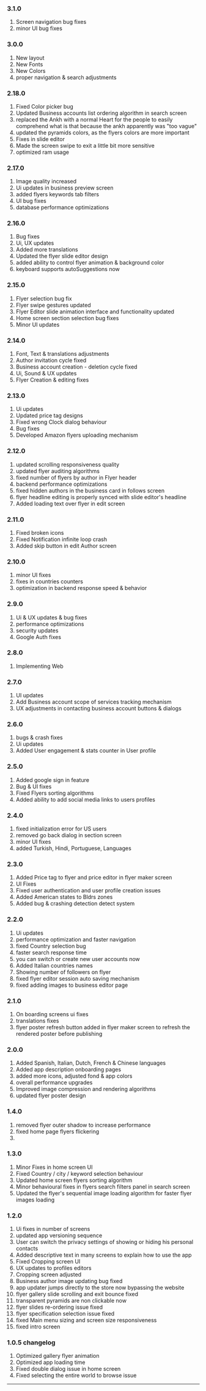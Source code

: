 ### 3.1.0
1. Screen navigation bug fixes
2. minor UI bug fixes

### 3.0.0
1. New layout
2. New Fonts
3. New Colors
4. proper navigation & search adjustments

### 2.18.0
1. Fixed Color picker bug
2. Updated Business accounts list ordering algorithm in search screen
3. replaced the Ankh with a normal Heart for the people to easily comprehend what is that because the ankh apparently was "too vague"
4. updated the pyramids colors, as the flyers colors are more important
5. Fixes in slide editor
6. Made the screen swipe to exit a little bit more sensitive
7. optimized ram usage

### 2.17.0
1. Image quality increased
2. Ui updates in business preview screen
3. added flyers keywords tab filters
4. UI bug fixes
5. database performance optimizations

### 2.16.0
1. Bug fixes
2. Ui, UX updates
3. Added more translations
4. Updated the flyer slide editor design
5. added ability to control flyer animation & background color
6. keyboard supports autoSuggestions now

### 2.15.0
1. Flyer selection bug fix
2. Flyer swipe gestures updated
3. Flyer Editor slide animation interface and functionality updated
4. Home screen section selection bug fixes
5. Minor UI updates

### 2.14.0
1. Font, Text & translations adjustments
2. Author invitation cycle fixed
3. Business account creation - deletion cycle fixed
4. Ui, Sound & UX updates
5. Flyer Creation & editing fixes

### 2.13.0
1. Ui updates
2. Updated price tag designs
3. Fixed wrong Clock dialog behaviour
4. Bug fixes
5. Developed Amazon flyers uploading mechanism

### 2.12.0
1. updated scrolling responsiveness quality
2. updated flyer auditing algorithms
3. fixed number of flyers by author in Flyer header
4. backend performance optimizations
5. fixed hidden authors in the business card in follows screen
6. flyer headline editing is properly synced with slide editor's headline
7. Added loading text over flyer in edit screen

### 2.11.0
1. Fixed broken icons
2. Fixed Notification infinite loop crash
3. Added skip button in edit Author screen

### 2.10.0
1. minor UI fixes
2. fixes in countries counters
3. optimization in backend response speed & behavior

### 2.9.0
1. Ui & UX updates & bug fixes
2. performance optimizations
3. security updates
4. Google Auth fixes

### 2.8.0
1. Implementing Web

### 2.7.0
1. UI updates
2. Add Business account scope of services tracking mechanism
3. UX adjustments in contacting business account buttons & dialogs

### 2.6.0
1. bugs & crash fixes
2. Ui updates
3. Added User engagement & stats counter in User profile

### 2.5.0
1. Added google sign in feature
2. Bug & UI fixes
3. Fixed Flyers sorting algorithms
4. Added ability to add social media links to users profiles

### 2.4.0
1. fixed initialization error for US users
2. removed go back dialog in section screen
3. minor UI fixes
4. added Turkish, Hindi, Portuguese, Languages

### 2.3.0
1. Added Price tag to flyer and price editor in flyer maker screen
2. UI Fixes
3. Fixed user authentication and user profile creation issues
4. Added American states to Bldrs zones
5. Added bug & crashing detection detect system

### 2.2.0
1. Ui updates
2. performance optimization and faster navigation
3. fixed Country selection bug
4. faster search response time
5. you can switch or create new user accounts now
6. Added Italian countries names
7. Showing number of followers on flyer
8. fixed flyer editor session auto saving mechanism
9. fixed adding images to business editor page

### 2.1.0
1. On boarding screens ui fixes
2. translations fixes
3. flyer poster refresh button added in flyer maker screen to refresh the rendered poster before publishing

### 2.0.0
1. Added Spanish, Italian, Dutch, French & Chinese languages
2. Added app description onboarding pages
3. added more icons, adjusted fond & app colors
4. overall performance upgrades
5. Improved image compression and rendering algorithms
6. updated flyer poster design

### 1.4.0
1. removed flyer outer shadow to increase performance
2. fixed home page flyers flickering
3. 

### 1.3.0
1. Minor Fixes in home screen UI
2. Fixed Country / city / keyword selection behaviour
3. Updated home screen flyers sorting algorithm
4. Minor behavioural fixes in flyers search filters panel in search screen
5. Updated the flyer's sequential image loading algorithm for faster flyer images loading

### 1.2.0
1. Ui fixes in number of screens
2. updated app versioning sequence
3. User can switch the privacy settings of showing or hiding his personal contacts
4. Added descriptive text in many screens to explain how to use the app
5. Fixed Cropping screen UI
6. UX updates to profiles editors
7. Cropping screen adjusted
8. Business author image updating bug fixed
9. app updater jumps directly to the store now bypassing the website
10. flyer gallery slide scrolling and exit bounce fixed
11. transparent pyramids are non clickable now
12. flyer slides re-ordering issue fixed
13. flyer specification selection issue fixed
14. fixed Main menu sizing and screen size responsiveness
15. fixed intro screen

### 1.0.5 changelog
1. Optimized gallery flyer animation
2. Optimized app loading time
3. Fixed double dialog issue in home screen
4. Fixed selecting the entire world to browse issue

--------------
